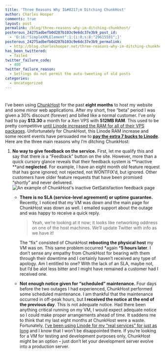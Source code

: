 ```yaml
---
title: 'Three Reasons Why I&#8217;m Ditching ChunkHost'
author: Charles Hooper
comments: true
layout: post
permalink: /blog/three-reasons-why-im-ditching-chunkhost/
posterous_24275adbefb0d287b103c9e6dc37e3b9_post_id:
  - 'O:16:"SimpleXMLElement":1:{i:0;s:8:"29615581";}'
posterous_24275adbefb0d287b103c9e6dc37e3b9_permalink:
  - http://blog.charleshooper.net/three-reasons-why-im-ditching-chunkhost
has_been_twittered:
  - failed
twitter_failure_code:
  - 400
twitter_failure_reason:
  - Settings do not permit the auto-tweeting of old posts
categories:
  - Uncategorized
---
```

# 

I’ve been using [ChunkHost][1] for the past **eight months** to host my website and some minor web applications. After my short, free “beta” period I was given a 30% discount (forever) and billed like a normal customer. I’ve only had to pay **$13.30** a month for a Xen VPS with **512MB RAM**. This used to be pretty competitive [until Linode increased the RAM for all of their VPS packages][2]. Unfortunately for ChunkHost, this Linode RAM increase and some recent events have persuaded me to [**pay the extra 7 bucks to Linode**][3]. Here are the three main reasons why I’m ditching ChunkHost:

 [1]: http://chunkhost.com/r/chdotnet
 [2]: http://blog.linode.com/2010/06/16/linode-turns-7-big-ram-increase/
 [3]: http://www.linode.com/?r=2fce38a23c4154c3a1abb4f99aafd6371ee78ecc

1.  **No way to give feedback on the service.** First, let me qualify this and say that there *is* a “Feedback” button on the site. However, more than a quick cursory glance reveals that their feedback system is **inactive **and **neglected**. For example, I have an eight month old feature request that has gone ignored; not rejected, not WONTFIX’d, but ignored. Other customers have older feature requests that have been promised “shortly” and never delivered.![An example of ChunkHost's inactive GetSatisfaction feedback page][4] 
      
    *   **There is no SLA (service-level agreement) or uptime guarantee.** Recently, I noticed that my VM was down and the main page for ChunkHost was down as well. I emailed support about the outage and was happy to receive a quick reply.  
        > Yeah, we’re looking at it now; it looks like networking oddness on one of the host machines. We’ll update Twitter with info as we have it!
        
        The “fix” consisted of ChunkHost **rebooting the physical host** my VM was on. This same problem occurred *again ***5 hours later**. I don’t sense any empathy from ChunkHost for bearing with them through their downtime and I certainly haven’t received any type of apology. Am I entitled to one? With the lack of an SLA, maybe not, but I’d be alot less bitter and I might have remained a customer had I received one.
    
    *   **Not enough notice given for “scheduled” maintenance.** Four days before the two outages I had experienced, ChunkHost performed some scheduled maintenance. I am thankful that the maintenance occurred in off-peak hours, but **I received the notice at the end of the previous day**. This is not adequate notice. Had there been anything critical running on my VM, I would expect adequate notice so I could make proper arrangements ahead of time. 
    It saddens me to think that my last eight months at ChunkHost were a waste. Fortunately, [I’ve been using Linode for my “real services” for just as long][3] and I know that I won’t be disappointed there. If you’re looking for a VM for testing and development purposes only, ChunkHost might be an option – just don’t let your development server evolve into a production server.

 [4]: http://cdn.subversity.net/blog_imgs/chunkhost-inactive.png "chunkhost-inactive.png"